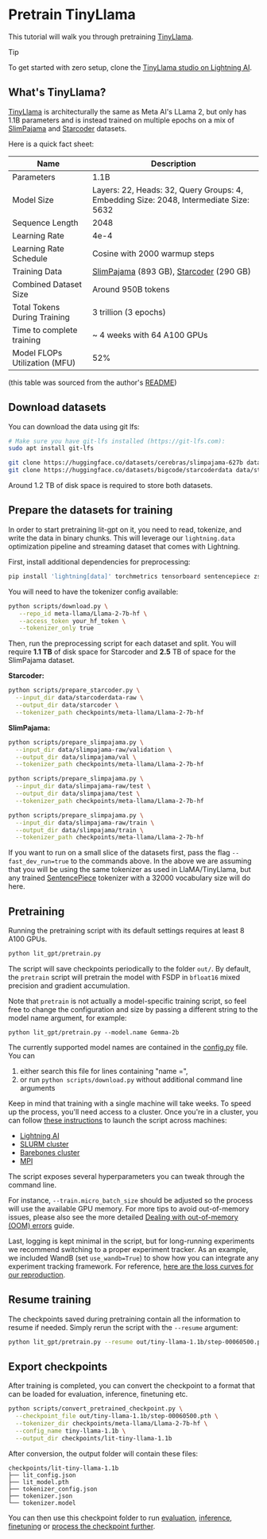 # Pretrain TinyLlama

This tutorial will walk you through pretraining [TinyLlama](https://github.com/jzhang38/TinyLlama/).

> [!TIP]
> To get started with zero setup, clone the [TinyLlama studio on Lightning AI](https://lightning.ai/lightning-ai/studios/llm-pretrain-tinyllama-1-1b).

## What's TinyLlama?

[TinyLlama](https://github.com/jzhang38/TinyLlama/) is architecturally the same as Meta AI's LLama 2, but only has 1.1B parameters and is instead trained on multiple epochs on a mix of [SlimPajama](https://huggingface.co/datasets/cerebras/SlimPajama-627B) and [Starcoder](https://huggingface.co/datasets/bigcode/starcoderdata) datasets.

Here is a quick fact sheet:

| Name                          | Description                                                                                                                                                  |
|-------------------------------|--------------------------------------------------------------------------------------------------------------------------------------------------------------|
| Parameters                    | 1.1B                                                                                                                                                         |
| Model Size                    | Layers: 22, Heads: 32, Query Groups: 4, Embedding Size: 2048, Intermediate Size: 5632                                                                        |
| Sequence Length               | 2048                                                                                                                                                         |
| Learning Rate                 | 4e-4                                                                                                                                                         |
| Learning Rate Schedule        | Cosine with 2000 warmup steps                                                                                                                                |
| Training Data                 | [SlimPajama](https://huggingface.co/datasets/cerebras/slimpajama-627b) (893 GB), [Starcoder](https://huggingface.co/datasets/bigcode/starcoderdata) (290 GB) |
| Combined Dataset Size         | Around 950B tokens                                                                                                                                           |
| Total Tokens During Training  | 3 trillion (3 epochs)                                                                                                                                        |
| Time to complete training     | ~ 4 weeks with 64 A100 GPUs                                                                                                                                  |
| Model FLOPs Utilization (MFU) | 52%                                                                                                                                                          |

(this table was sourced from the author's [README](https://github.com/jzhang38/TinyLlama/))

## Download datasets

You can download the data using git lfs:

```bash
# Make sure you have git-lfs installed (https://git-lfs.com):
sudo apt install git-lfs
```

```bash
git clone https://huggingface.co/datasets/cerebras/slimpajama-627b data/slimpajama-raw
git clone https://huggingface.co/datasets/bigcode/starcoderdata data/starcoderdata-raw
```

Around 1.2 TB of disk space is required to store both datasets.

## Prepare the datasets for training

In order to start pretraining lit-gpt on it, you need to read, tokenize, and write the data in binary chunks. This will leverage our `lightning.data` optimization pipeline and streaming dataset that comes with Lightning.

First, install additional dependencies for preprocessing:

```bash
pip install 'lightning[data]' torchmetrics tensorboard sentencepiece zstandard pandas pyarrow 'huggingface_hub[hf_transfer] @ git+https://github.com/huggingface/huggingface_hub'
```

You will need to have the tokenizer config available:

```bash
python scripts/download.py \
   --repo_id meta-llama/Llama-2-7b-hf \
   --access_token your_hf_token \
   --tokenizer_only true
```

Then, run the preprocessing script for each dataset and split.
You will require **1.1 TB** of disk space for Starcoder and **2.5** TB of space for the SlimPajama dataset.

**Starcoder:**

```bash
python scripts/prepare_starcoder.py \
  --input_dir data/starcoderdata-raw \
  --output_dir data/starcoder \
  --tokenizer_path checkpoints/meta-llama/Llama-2-7b-hf
```

**SlimPajama:**

```bash
python scripts/prepare_slimpajama.py \
  --input_dir data/slimpajama-raw/validation \
  --output_dir data/slimpajama/val \
  --tokenizer_path checkpoints/meta-llama/Llama-2-7b-hf

python scripts/prepare_slimpajama.py \
  --input_dir data/slimpajama-raw/test \
  --output_dir data/slimpajama/test \
  --tokenizer_path checkpoints/meta-llama/Llama-2-7b-hf

python scripts/prepare_slimpajama.py \
  --input_dir data/slimpajama-raw/train \
  --output_dir data/slimpajama/train \
  --tokenizer_path checkpoints/meta-llama/Llama-2-7b-hf
```

If you want to run on a small slice of the datasets first, pass the flag `--fast_dev_run=true` to the commands above.
In the above we are assuming that you will be using the same tokenizer as used in LlaMA/TinyLlama, but any trained [SentencePiece](https://github.com/google/sentencepiece) tokenizer with a 32000 vocabulary size will do here.

## Pretraining

Running the pretraining script with its default settings requires at least 8 A100 GPUs.

```bash
python lit_gpt/pretrain.py
```

The script will save checkpoints periodically to the folder `out/`.
By default, the `pretrain` script will pretrain the model with FSDP in
`bfloat16` mixed precision and gradient accumulation.

Note that `pretrain` is not actually a model-specific training script, so feel free to change
the configuration and size by passing a different string to the model name argument, for example:

```shell
python lit_gpt/pretrain.py --model.name Gemma-2b
```

The currently supported model names are contained in the [config.py](https://github.com/Lightning-AI/lit-gpt/lit_gpt/config.py) file.
You can

1) either search this file for lines containing "name =",
2) or run `python scripts/download.py` without additional command line arguments

Keep in mind that training with a single machine will take weeks. To speed up the process, you'll need access to a cluster.
Once you're in a cluster, you can follow [these instructions](https://lightning.ai/docs/fabric/stable/fundamentals/launch.html#launch-on-a-cluster)
to launch the script across machines:

- [Lightning AI](https://lightning.ai/docs/fabric/stable/guide/multi_node/cloud.html)
- [SLURM cluster](https://lightning.ai/docs/fabric/stable/guide/multi_node/slurm.html)
- [Barebones cluster](https://lightning.ai/docs/fabric/stable/guide/multi_node/barebones.html)
- [MPI](https://lightning.ai/docs/fabric/stable/guide/multi_node/other.html)

The script exposes several hyperparameters you can tweak through the command line.

For instance, `--train.micro_batch_size` should be adjusted so the process will use the available
GPU memory. For more tips to avoid out-of-memory issues, please also see the more detailed
[Dealing with out-of-memory (OOM) errors](oom.md) guide.

Last, logging is kept minimal in the script, but for long-running experiments we recommend switching to a proper experiment tracker.
As an example, we included WandB (set `use_wandb=True`) to show how you can integrate any experiment tracking framework.
For reference, [here are the loss curves for our reproduction](https://api.wandb.ai/links/awaelchli/y7pzdpwy).

## Resume training

The checkpoints saved during pretraining contain all the information to resume if needed.
Simply rerun the script with the `--resume` argument:

```bash
python lit_gpt/pretrain.py --resume out/tiny-llama-1.1b/step-00060500.pth
```

## Export checkpoints

After training is completed, you can convert the checkpoint to a format that can be loaded for evaluation, inference, finetuning etc.

```bash
python scripts/convert_pretrained_checkpoint.py \
  --checkpoint_file out/tiny-llama-1.1b/step-00060500.pth \
  --tokenizer_dir checkpoints/meta-llama/Llama-2-7b-hf \
  --config_name tiny-llama-1.1b \
  --output_dir checkpoints/lit-tiny-llama-1.1b
```

After conversion, the output folder will contain these files:
```
checkpoints/lit-tiny-llama-1.1b
├── lit_config.json
├── lit_model.pth
├── tokenizer_config.json
├── tokenizer.json
└── tokenizer.model
```

You can then use this checkpoint folder to run [evaluation](evaluation.md), [inference](inference.md), [finetuning](finetune_lora.md) or [process the checkpoint further](convert_lit_models.md).
